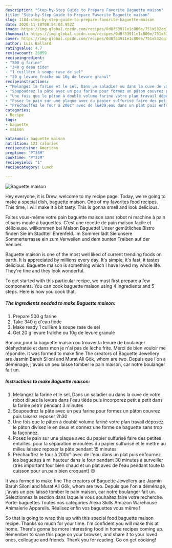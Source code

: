 ```yaml
---
description: "Step-by-Step Guide to Prepare Favorite Baguette maison"
title: "Step-by-Step Guide to Prepare Favorite Baguette maison"
slug: 1184-step-by-step-guide-to-prepare-favorite-baguette-maison
date: 2020-11-18T08:54:03.952Z
image: https://img-global.cpcdn.com/recipes/0d8f53911e1c806e/751x532cq70/baguette-maison-photo-principale-de-la-recette.jpg
thumbnail: https://img-global.cpcdn.com/recipes/0d8f53911e1c806e/751x532cq70/baguette-maison-photo-principale-de-la-recette.jpg
cover: https://img-global.cpcdn.com/recipes/0d8f53911e1c806e/751x532cq70/baguette-maison-photo-principale-de-la-recette.jpg
author: Luis Ballard
ratingvalue: 4.7
reviewcount: 26059
recipeingredient:
- "500 g farine"
- "340 g deau tide"
- "1 cuillère à soupe rase de sel"
- "20 g levure frache ou 10g de levure granul"
recipeinstructions:
- "Melangez la farine et le sel, Dans un saladier ou dans la cuve de votre robot diluez la levure dans l&#39;eau tiède puis incorporez petit à petit dans la farine pétrir pendant 3 minutes"
- "Soupoudrez la pâte avec un peu farine pour formez un pâton couvrez puis laissez reposer 2h30"
- "Une fois que le pâton à doublé volume fariné votre plan travail déposez le pâton divisez le en deux et donnez une forme de baguette sans trop la façonnez."
- "Posez le pain sur une plaque avec du papier sulfurisé faire des petites entailles. pour la séparation enroulées du papier sulfurisé et le mettre au milieu laissez reposer la pâte pendant 15 minutes"
- "Préchauffez le four à 200c° avec de l&#39;eau dans un plat puis enfournez les baguettes à mi hauteur dans le four pendant 30 minutes à surveiller (très important four bien chaud et un plat avec de l&#39;eau pendant toute la cuisson pour un.pain bien croquant) 😊"
categories:
- Recipe
tags:
- baguette
- maison

katakunci: baguette maison 
nutrition: 123 calories
recipecuisine: American
preptime: "PT38M"
cooktime: "PT32M"
recipeyield: "1"
recipecategory: Lunch

---
```



![Baguette maison](https://img-global.cpcdn.com/recipes/0d8f53911e1c806e/751x532cq70/baguette-maison-photo-principale-de-la-recette.jpg)

Hey everyone, it is Drew, welcome to my recipe page. Today, we're going to make a special dish, baguette maison. One of my favorites food recipes. This time, I will make it a bit tasty. This is gonna smell and look delicious.

Faites vous-même votre pain baguette maison sans robot ni machine à pain et sans moule à baguettes. C&#39;est une recette de pain maison facile et délicieuse. willkommen bei Maison Baguette! Unser gemütliches Bistro finden Sie im Stadtteil Ehrenfeld. Im Sommer lädt Sie unsere Sommerterrasse ein zum Verweilen und dem bunten Treiben auf der Venloer.

Baguette maison is one of the most well liked of current trending foods on earth. It is appreciated by millions every day. It's simple, it's fast, it tastes delicious. Baguette maison is something which I have loved my whole life. They're fine and they look wonderful.


To get started with this particular recipe, we must first prepare a few components. You can cook baguette maison using 4 ingredients and 5 steps. Here is how you cook that.

<!--inarticleads1-->

##### The ingredients needed to make Baguette maison:

1. Prepare 500 g farine
1. Take 340 g d&#39;eau tiède
1. Make ready 1 cuillère à soupe rase de sel
1. Get 20 g levure fraîche ou 10g de levure granulé


Bonjour,pour la baguette maison ou trouver la levure de boulanger déshydratée et dans mon je n&#39;ai pas de lèche frite. Merci de bien vouloir me répondre. It was formed to make fine The creators of Baguette Jewellery are Jasmin Baruh Siloni and Murat Ali Gök, whom are two. Depuis que l&#39;on a déménagé, j&#39;avais un peu laissé tomber le pain maison, car notre boulanger fait un. 

<!--inarticleads2-->

##### Instructions to make Baguette maison:

1. Melangez la farine et le sel, Dans un saladier ou dans la cuve de votre robot diluez la levure dans l&#39;eau tiède puis incorporez petit à petit dans la farine pétrir pendant 3 minutes
1. Soupoudrez la pâte avec un peu farine pour formez un pâton couvrez puis laissez reposer 2h30
1. Une fois que le pâton à doublé volume fariné votre plan travail déposez le pâton divisez le en deux et donnez une forme de baguette sans trop la façonnez.
1. Posez le pain sur une plaque avec du papier sulfurisé faire des petites entailles. pour la séparation enroulées du papier sulfurisé et le mettre au milieu laissez reposer la pâte pendant 15 minutes
1. Préchauffez le four à 200c° avec de l&#39;eau dans un plat puis enfournez les baguettes à mi hauteur dans le four pendant 30 minutes à surveiller (très important four bien chaud et un plat avec de l&#39;eau pendant toute la cuisson pour un.pain bien croquant) 😊


It was formed to make fine The creators of Baguette Jewellery are Jasmin Baruh Siloni and Murat Ali Gök, whom are two. Depuis que l&#39;on a déménagé, j&#39;avais un peu laissé tomber le pain maison, car notre boulanger fait un. Sélectionnez la section dans laquelle vous souhaitez faire votre recherche. Porte-baguettes Toutes nos catégories Alexa Skills Amazon Warehouse Animalerie Appareils. Réalisez enfin vos baguettes vous même ! 

So that is going to wrap this up with this special food baguette maison recipe. Thanks so much for your time. I'm confident you will make this at home. There's gonna be more interesting food in home recipes coming up. Remember to save this page on your browser, and share it to your loved ones, colleague and friends. Thank you for reading. Go on get cooking!
